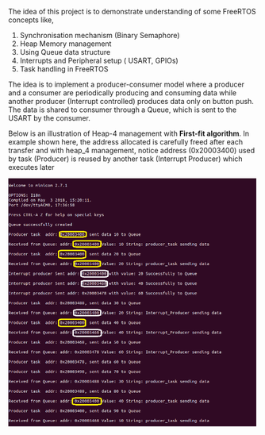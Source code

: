 The idea of this project is to demonstrate understanding of some FreeRTOS concepts like,

1. Synchronisation mechanism (Binary Semaphore)
2. Heap Memory management
3. Using Queue data structure
4. Interrupts and Peripheral setup ( USART, GPIOs)
5. Task handling in FreeRTOS

The idea is to implement a producer-consumer model where a producer and a consumer are periodically
producing and consuming data while another producer (Interrupt controlled) produces data only on
button push. The data is shared to consumer through a Queue, which is sent to the USART by the consumer.

Below is an illustration of Heap-4 management with **First-fit algorithm**. In example shown here, the address allocated is carefully freed after each transfer and with heap_4 management, notice address (0x20003400) used by task (Producer) is reused by another task (Interrupt Producer) which executes later

<img src="output/heap4_memory_management_demo.png" height="500" width="500">
